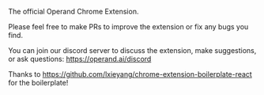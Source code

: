 The official Operand Chrome Extension.

Please feel free to make PRs to improve the extension or fix any bugs you find.

You can join our discord server to discuss the extension, make suggestions, or ask questions: https://operand.ai/discord

Thanks to https://github.com/lxieyang/chrome-extension-boilerplate-react for the boilerplate!
